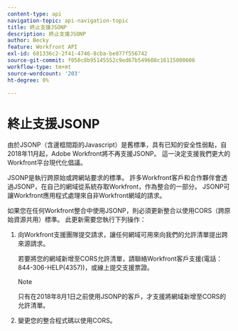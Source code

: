 ```yaml
---
content-type: api
navigation-topic: api-navigation-topic
title: 終止支援JSONP
description: 終止支援JSONP
author: Becky
feature: Workfront API
exl-id: 681336c2-2f41-4746-8cba-be077f556742
source-git-commit: f050c8b95145552c9ed67b549608c16115000606
workflow-type: tm+mt
source-wordcount: '203'
ht-degree: 0%

---
```


# 終止支援JSONP

由於JSONP（含邊框間距的Javascript）是舊標準，具有已知的安全性弱點，自2018年11月起，Adobe Workfront將不再支援JSONP。 這一決定支援我們更大的Workfront平台現代化倡議。

JSONP是執行跨原始或跨網站要求的標準。 許多Workfront客戶和合作夥伴會透過JSONP，在自己的網域從系統存取Workfront，作為整合的一部分。 JSONP可讓Workfront應用程式處理來自非Workfront網域的請求。

如果您在任何Workfront整合中使用JSONP，則必須更新整合以使用CORS（跨原始資源共用）標準。 此更新需要您執行下列操作：

1. 向Workfront支援團隊提交請求，讓任何網域可用來向我們的允許清單提出跨來源請求。

   若要將您的網域新增至CORS允許清單，請聯絡Workfront客戶支援(電話：844-306-HELP(4357))，或線上提交支援票證。

   >[!NOTE]
   >
   >只有在2018年8月1日之前使用JSONP的客戶，才支援將網域新增至CORS的允許清單。


1. 變更您的整合程式碼以使用CORS。
